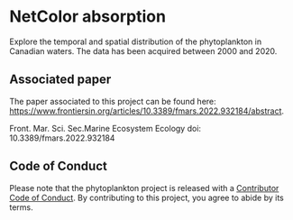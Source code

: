 # NetColor absorption

Explore the temporal and spatial distribution of the phytoplankton in Canadian waters. The data has been acquired between 2000 and 2020.

## Associated paper

The paper associated to this project can be found here: https://www.frontiersin.org/articles/10.3389/fmars.2022.932184/abstract.

Front. Mar. Sci.
Sec.Marine Ecosystem Ecology
doi: 10.3389/fmars.2022.932184 

## Code of Conduct

Please note that the phytoplankton project is released with a [Contributor Code of Conduct](https://contributor-covenant.org/version/2/0/CODE_OF_CONDUCT.html). By contributing to this project, you agree to abide by its terms.
